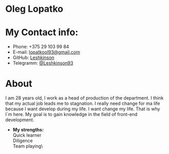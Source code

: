 # Oleg Lopatko
# My Contact info:
* Phone: +375 29 103 99 84
* E-mail: lopatkool93@gmail.com 
* GitHub: [Leshkinson](https://github.com/Leshkinson) 
* Telegramm: [@Leshkinson93](https://t.me/Leshkinson93)
# About 
I am 28 years old, I work as a head of production of the department. I think that my actual job leads me to stagnation. I really need change for ma life because I want develop during my life. I want change my life. That is why I`m here. My goal is to gain knowledge in the field of front-end development.
* **My strengths:**\
Quick learner\
Diligence\
Team playing\